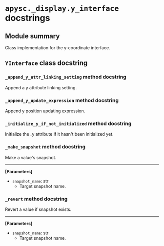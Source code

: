 # `apysc._display.y_interface` docstrings

## Module summary

Class implementation for the y-coordinate interface.

## `YInterface` class docstring

### `_append_y_attr_linking_setting` method docstring

Append a y attribute linking setting.

### `_append_y_update_expression` method docstring

Append y position updating expression.

### `_initialize_y_if_not_initialized` method docstring

Initialize the _y attribute if it hasn't been initialized yet.

### `_make_snapshot` method docstring

Make a value's snapshot.<hr>

**[Parameters]**

- `snapshot_name`: str
  - Target snapshot name.

### `_revert` method docstring

Revert a value if snapshot exists.<hr>

**[Parameters]**

- `snapshot_name`: str
  - Target snapshot name.